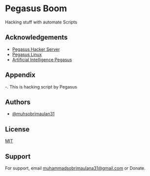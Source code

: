
# Pegasus Boom

Hacking stuff with automate Scripts


## Acknowledgements

 - [Pegasus Hacker Server](https://awesomeopensource.com/project/elangosundar/awesome-README-templates)
 - [Pegasus Linux](https://github.com/matiassingers/awesome-readme)
 - [Artificial Intelligence Pegasus](https://bulldogjob.com/news/449-how-to-write-a-good-readme-for-your-github-project)


## Appendix

-. This is hacking script by Pegasus


## Authors

- [@muhsobrimaulan31](https://www.github.com/sobri3195)

## License

[MIT](https://choosealicense.com/licenses/mit/)


## Support

For support, email muhammadsobrimaulana31@gmail.com or Donate.

